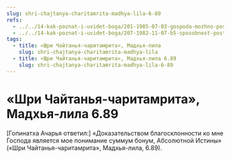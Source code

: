 ```yaml
---
slug: shri-chajtanya-charitamrita-madhya-lila-6-89
refs:
  - ../../14-kak-poznat-i-uvidet-boga/201-1985-07-03-gospoda-mozhno-postich-tolko-po-ego-milosti.md
  - ../../14-kak-poznat-i-uvidet-boga/207-1982-11-07-b5-sposobnost-postizheniya-istiny-zavisit-ot-iskrennosti-vkusa-upovaniya-na-milost-boga-i-duhovnoj-udachi.md
tags:
  - title: «Шри Чайтанья-чаритамрита», Мадхья-лила
    slug: shri-chajtanya-charitamrita-madhya-lila
  - title: «Шри Чайтанья-чаритамрита», Мадхья-лила 6.89
    slug: shri-chajtanya-charitamrita-madhya-lila-6-89
---
```


# «Шри Чайтанья-чаритамрита», Мадхья-лила 6.89

[Гопинатха Ачарья ответил:] «Доказательством благосклонности ко мне Господа является мое понимание суммум бонум, Абсолютной Истины» («Шри Чайтанья-чаритамрита», Мадхья-лила, 6.89).

